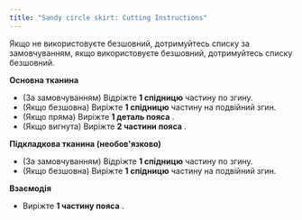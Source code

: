 ```yaml
---
title: "Sandy circle skirt: Cutting Instructions"
---
```


<Note>

Якщо не використовуєте безшовний, дотримуйтесь списку за замовчуванням, якщо використовуєте безшовний, дотримуйтесь списку безшовний.

</Note>

**Основна тканина**

- (За замовчуванням) Відріжте **1 спідницю** частину по згину.
- (Якщо безшовна) Виріжте **1 спідницю** частину на подвійний згин.
- (Якщо пряма) Виріжте **1 деталь пояса** .
- (Якщо вигнута) Виріжте **2 частини пояса** .

**Підкладкова тканина (необов'язково)**

- (За замовчуванням) Відріжте **1 спідницю** частину по згину.
- (Якщо безшовна) Виріжте **1 спідницю** частину на подвійний згин.

**Взаємодія**

- Виріжте **1 частину пояса** .
